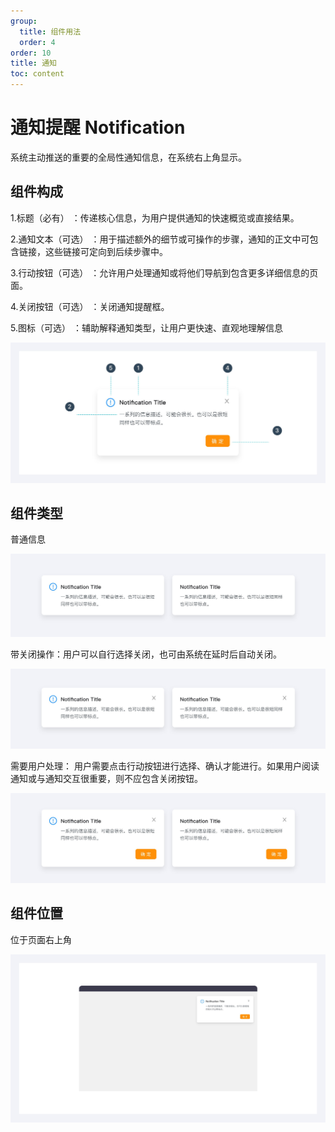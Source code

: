 ```yaml
---
group:
  title: 组件用法
  order: 4
order: 10
title: 通知
toc: content
---
```


# 通知提醒 Notification

系统主动推送的重要的全局性通知信息，在系统右上角显示。

## 组件构成

1.标题（必有） ：传递核心信息，为用户提供通知的快速概览或直接结果。

2.通知文本（可选） ：用于描述额外的细节或可操作的步骤，通知的正文中可包含链接，这些链接可定向到后续步骤中。

3.行动按钮（可选） ：允许用户处理通知或将他们导航到包含更多详细信息的页面。

4.关闭按钮（可选） ：关闭通知提醒框。

5.图标（可选） ：辅助解释通知类型，让用户更快速、直观地理解信息

<img class="preview-img no-padding" src="./assets/images/notification/1.jpeg">

## 组件类型

普通信息

<img class="preview-img no-padding" src="./assets/images/notification/2.jpeg">

带关闭操作：用户可以自行选择关闭，也可由系统在延时后自动关闭。

<img class="preview-img no-padding" src="./assets/images/notification/3.jpeg">

需要用户处理： 用户需要点击行动按钮进行选择、确认才能进行。如果用户阅读通知或与通知交互很重要，则不应包含关闭按钮。

<img class="preview-img no-padding" src="./assets/images/notification/4.jpeg">

## 组件位置

位于页面右上角

<img class="preview-img no-padding" src="./assets/images/notification/5.jpeg">
